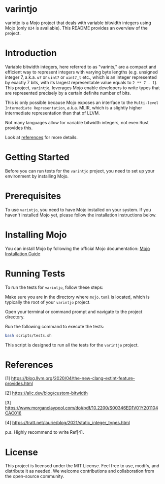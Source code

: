 # varintjo
varintjo is a Mojo project that deals with variable bitwidth integers using Mojo (only `U24` is available). This README provides an overview of the project.

# Introduction
Variable bitwidth integers, here referred to as "varints," are a compact and efficient way to represent integers with varying byte lengths (e.g. unsigned integer 7, a.k.a. `u7` or `uint7` or `uint7_t` etc., which is an integer represented by exactly 7 bits, with its largest representable value equals to `2 ** 7 - 1`). This project, `varintjo`, leverages Mojo enable developers to write types that are represented precisely by a certain definite number of bits.

This is only possible because Mojo exposes an interface to the `Multi-level Intermediate Representation`, a.k.a. MLIR, which is a slightly higher intermediate representation than that of LLVM.

Not many languages allow for variable bitwidth integers, not even Rust provides this.

Look at [references](#references) for more details.

# Getting Started
Before you can run tests for the `varintjo` project, you need to set up your environment by installing Mojo.

# Prerequisites
To use `varintjo`, you need to have Mojo installed on your system. If you haven't installed Mojo yet, please follow the installation instructions below.

# Installing Mojo
You can install Mojo by following the official Mojo documentation: [Mojo Installation Guide](https://docs.modular.com/mojo/manual/get-started/)

# Running Tests
To run the tests for `varintjo`, follow these steps:

Make sure you are in the directory where `mojo.toml` is located, which is typically the root of your `varintjo` project.

Open your terminal or command prompt and navigate to the project directory.

Run the following command to execute the tests:

``` bash
bash scripts/tests.sh
```
This script is designed to run all the tests for the `varintjo` project.

# References

[1] https://blog.llvm.org/2020/04/the-new-clang-extint-feature-provides.html

[2] https://alic.dev/blog/custom-bitwidth

[3] https://www.morganclaypool.com/doi/pdf/10.2200/S00346ED1V01Y201104CAC016

[4] https://tratt.net/laurie/blog/2021/static_integer_types.html

p.s. Highly recommend to write Ref[4].

# License
This project is licensed under the MIT License. Feel free to use, modify, and distribute it as needed. We welcome contributions and collaboration from the open-source community.